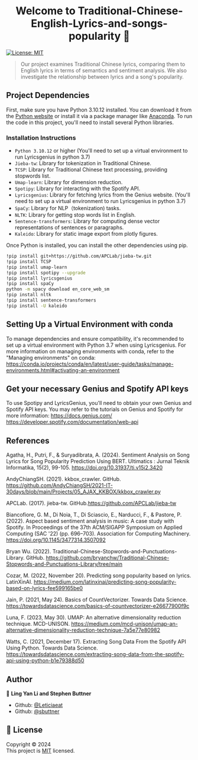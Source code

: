 <h1 align="center">Welcome to Traditional-Chinese-English-Lyrics-and-songs-popularity 👋</h1>
<p>
  <a href="https://opensource.org/license/mit" target="_blank">
    <img alt="License: MIT" src="https://img.shields.io/badge/License-MIT-yellow.svg" />
  </a>
</p>

> Our project examines Traditional Chinese lyrics, comparing them to English lyrics in terms of semantics and sentiment analysis. We also investigate the relationship between lyrics and a song's popularity.


## Project Dependencies
First, make sure you have Python 3.10.12 installed. You can download it from the [Python website](https://www.python.org/downloads/) or install it via a package manager like [Anaconda](https://www.anaconda.com/products/distribution).
To run the code in this project, you'll need to install several Python libraries. 

### Installation Instructions

- `Python 3.10.12` or higher (You'll need to set up a virtual environment to run Lyricsgenius in python 3.7)
- `Jieba-tw`: Library for tokenization in Traditional Chinese.
- `TCSP`: Library for Traditional Chinese text processing, providing stopwords list.
- `Umap-learn`: Library for dimension reduction.
- `Spotipy`: Library for interacting with the Spotify API.
- `Lyricsgenius`: Library for fetching lyrics from the Genius website.  (You'll need to set up a virtual environment to run Lyricsgenius in python 3.7)
- `SpaCy`: Library for NLP（tokenization) tasks.
- `NLTK`: Library for getting stop words list in English.
- `Sentence-transformers`: Library for computing dense vector representations of sentences or paragraphs.
- `Kaleido`: Library for static image export from plotly figures.

Once Python is installed, you can install the other dependencies using pip.

```bash
!pip install git+https://github.com/APCLab/jieba-tw.git
!pip install TCSP
!pip install umap-learn
!pip install spotipy --upgrade
!pip install lyricsgenius
!pip install spaCy
python -m spacy download en_core_web_sm
!pip install nltk
!pip install sentence-transformers
!pip install -U kaleido
```

## Setting Up a Virtual Environment with conda

To manage dependencies and ensure compatibility, it's recommended to set up a virtual environment with Python 3.7 when using Lyricsgenius.
For more information on managing environments with conda, refer to the "Managing environments" on conda: 
https://conda.io/projects/conda/en/latest/user-guide/tasks/manage-environments.html#activating-an-environment

## Get your necessary Genius and Spotify API keys

To use Spotipy and LyricsGenius, you'll need to obtain your own Genius and Spotify API keys. 
You may refer to the tutorials on Genius and Spotify for more information:
https://docs.genius.com/
https://developer.spotify.com/documentation/web-api

## References 

Agatha, H., Putri, F., & Suryadibrata, A. (2024). Sentiment Analysis on Song Lyrics for Song Popularity Prediction Using BERT. Ultimatics : Jurnal Teknik Informatika, 15(2), 99-105. https://doi.org/10.31937/ti.v15i2.3420

AndyChiangSH. (2021). kkbox_crawler. GitHub. https://github.com/AndyChiangSH/2021-IT-30days/blob/main/Projects/05_AJAX_KKBOX/kkbox_crawler.py

APCLab. (2017). jieba-tw. GitHub.https://github.com/APCLab/jieba-tw

Biancofiore, G. M., Di Noia, T., Di Sciascio, E., Narducci, F., & Pastore, P. (2022). Aspect based sentiment analysis in music: A case study with Spotify. In Proceedings of the 37th ACM/SIGAPP Symposium on Applied Computing (SAC '22) (pp. 696–703). Association for Computing Machinery. https://doi.org/10.1145/3477314.3507092

Bryan Wu.  (2022). Traditional-Chinese-Stopwords-and-Punctuations-Library. GitHub.
https://github.com/bryanchw/Traditional-Chinese-Stopwords-and-Punctuations-Library/tree/main

Cozar, M. (2022, November 20). Predicting song popularity based on lyrics. LatinXinAI. https://medium.com/latinxinai/predicting-song-popularity-based-on-lyrics-fee599165be0

Jain, P. (2021, May 24). Basics of CountVectorizer. Towards Data Science. https://towardsdatascience.com/basics-of-countvectorizer-e26677900f9c

Luna, F. (2023, May 30). UMAP: An alternative dimensionality reduction technique. MCD-UNISON. https://medium.com/mcd-unison/umap-an-alternative-dimensionality-reduction-technique-7a5e77e80982

Watts, C. (2021, December 17). Extracting Song Data From the Spotify API Using Python. Towards Data Science.
https://towardsdatascience.com/extracting-song-data-from-the-spotify-api-using-python-b1e79388d50


## Author

👤 **Ling Yan Li and Stephen Buttner**

* Github: [@Leticiaeat](https://github.com/Leticiaeat)
* Github: [@sbuttner](https://github.com/sbuttner)
  
## 📝 License

Copyright © 2024 <br />
This project is [MIT](https://opensource.org/license/mit) licensed.
